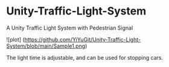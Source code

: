 # Unity-Traffic-Light-System
 A Unity Traffic Light System with Pedestrian Signal
 
 ![plot] (https://github.com/YiYuGit/Unity-Traffic-Light-System/blob/main/Sample1.png)

 The light time is adjustable, and can be used for stopping cars.
